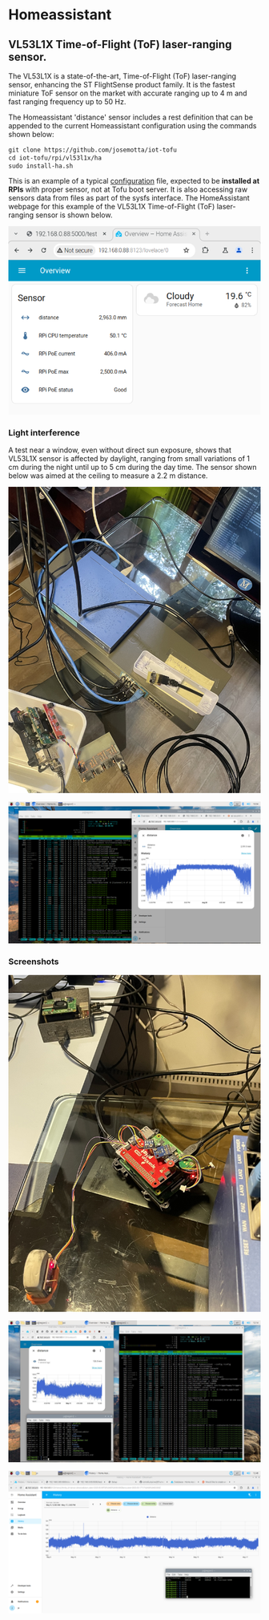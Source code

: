 # Homeassistant

## VL53L1X Time-of-Flight (ToF) laser-ranging sensor.

The VL53L1X is a state-of-the-art, Time-of-Flight (ToF) laser-ranging sensor, enhancing the ST FlightSense product family. It is the fastest miniature ToF sensor on the market with accurate ranging up to 4 m and fast ranging frequency up to 50 Hz.

The Homeassistant 'distance' sensor includes a rest definition that can be appended to the current Homeassistant configuration using the commands shown below:

```
git clone https://github.com/josemotta/iot-tofu
cd iot-tofu/rpi/vl53l1x/ha
sudo install-ha.sh

```

This is an example of a typical [configuration](configuration.yaml) file, expected to be **installed at RPIs** with proper sensor, not at Tofu boot server. It is also accessing raw sensors data from files as part of the sysfs interface. The HomeAssistant webpage for this example of the VL53L1X Time-of-Flight (ToF) laser-ranging sensor is shown below.

![HomeAssistant VL53L1X Time-of-Flight (ToF) laser-ranging sensor](vl53l1x-screenshot2.png)

### Light interference

A test near a window, even without direct sun exposure, shows that VL53L1X sensor is affected by daylight, ranging from small variations of 1 cm during the night until up to 5 cm during the day time. The sensor shown below was aimed at the ceiling to measure a 2.2 m distance.

![Day-night test](vl53l1x-ha-day-night-test.jpeg)

![Light interference during the day](vl53l1x-ha-day-night-interference.png)

### Screenshots

![Prototype](vl53l1x-test.jpg)

![Screenshot from Boot server terminal](vl53l1x-screenshot.jpg)

![Homeassistant Graph from distance sensor](vl53l1x-ha-test-8.png)

